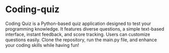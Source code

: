 # Coding-quiz
Coding Quiz is a Python-based quiz application designed to test your programming knowledge. It features diverse questions, a simple text-based interface, instant feedback, and score tracking. Users can customize questions easily. Clone the repository, run the main.py file, and enhance your coding skills while having fun!
